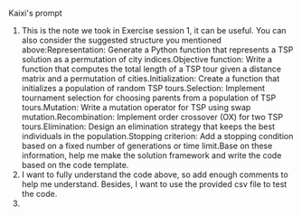 Kaixi's prompt

1. This is the note we took in Exercise session 1, it can be useful. You can also consider the suggested structure you mentioned above:Representation: Generate a Python function that represents a TSP solution as a permutation of city indices.Objective function: Write a function that computes the total length of a TSP tour given a distance matrix and a permutation of cities.Initialization: Create a function that initializes a population of random TSP tours.Selection: Implement tournament selection for choosing parents from a population of TSP tours.Mutation: Write a mutation operator for TSP using swap mutation.Recombination: Implement order crossover (OX) for two TSP tours.Elimination: Design an elimination strategy that keeps the best individuals in the population.Stopping criterion: Add a stopping condition based on a fixed number of generations or time limit.Base on these information, help me make the solution framework and write the code based on the code template.
2. I want to fully understand the code above, so add enough comments to help me understand. Besides, I want to use the provided csv file to test the code.
3. 